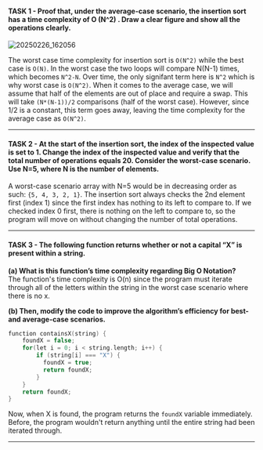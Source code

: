 #### TASK 1 - Proof that, under the average-case scenario, the insertion sort has a time complexity of O (N^2) . Draw a clear figure and show all the operations clearly.
![20250226_162056](https://github.com/user-attachments/assets/e3ec30bd-b243-49f5-813d-ba0e0df0024b)

The worst case time complexity for insertion sort is ```O(N^2)``` while the best case is ```O(N)```. In the worst case the two loops will compare N(N-1) times, which becomes ```N^2-N```. Over time, the only signifant term here is ```N^2``` which is why worst case is ```O(N^2)```. When it comes to the average case, we will assume that half of the elements are out of place and require a swap. This will take ```(N*(N-1))/2``` comparisons (half of the worst case). However, since 1/2 is a constant, this term goes away, leaving the time complexity for the average case as ```O(N^2)```.

---
#### TASK 2 - At the start of the insertion sort, the index of the inspected value is set to 1. Change the index of the inspected value and verify that the total number of operations equals 20. Consider the worst-case scenario. Use N=5, where N is the number of elements.
A worst-case scenario array with N=5 would be in decreasing order as such: ```{5, 4, 3, 2, 1}```. The insertion sort always checks the 2nd element first (index 1) since the first index has nothing to its left to compare to. If we checked index 0 first, there is nothing on the left to compare to, so the program will move on without changing the number of total operations.

---
#### TASK 3 - The following function returns whether or not a capital “X” is present within a string.
**(a) What is this function’s time complexity regarding Big O Notation?**  
The function's time complexity is O(n) since the program must iterate through all of the letters within the string in the worst case scenario where there is no x.

**(b) Then, modify the code to improve the algorithm’s efficiency for best- and average-case scenarios.**
``` cpp
function containsX(string) {
    foundX = false;
    for(let i = 0; i < string.length; i++) { 
        if (string[i] === "X") {
          foundX = true;
          return foundX;
        }
    }
    return foundX; 
}
```
Now, when X is found, the program returns the ```foundX``` variable immediately. Before, the program wouldn't return anything until the entire string had been iterated through.

---
